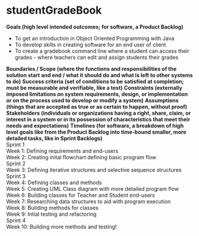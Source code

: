 # studentGradeBook
**Goals (high level intended outcomes; for software, a Product Backlog)** </br> 

 - To get an introduction in Object Oriented Programming with Java
 - To develop skills in creating software for an end user of client
 - To create a gradebook command line where a student can access their grades
		 - where teachers can edit and assign students their grades

**Boundaries / Scope (where the functions and responsibilities of the solution start and end / what it should do and what is left to other systems to do)**
**Success criteria (set of conditions to be satisfied at completion; must be measurable and verifiable, like a test)**
**Constraints (externally imposed limitations on system requirements, design, or implementation or on the process used to develop or modify a system)**
**Assumptions (things that are accepted as true or as certain to happen, without proof)**
**Stakeholders (individuals or organizations having a right, share, claim, or interest in a system or in its possession of characteristics that meet their needs and expectations)**
**Timelines (for software, a breakdown of high level goals like from the Product Backlog into time-bound smaller, more detailed tasks, like in Sprint Backlogs)**
</br>
Sprint 1 </br>
Week 1: Defining requirements and end-users </br>
Week 2: Creating inital flowchart defining basic program flow </br>
Sprint 2 </br>
Week 3: Defining iterative structures and selective sequence structures </br>
Sprint 3 </br>
Week 4: Defining classes and methods </br>
Week 5: Creating UML Class diagram with more detailed program flow </br>
Week 6: Building classes for Teacher and Student end-users </br>
Week 7: Researching data structures to aid with program execution </br>
Week 8: Building methods for classes </br>
Week 9: Intial testing and refactoring </br>
Sprint 4  </br>
Week 10: Building more methods and testing!  </br>
